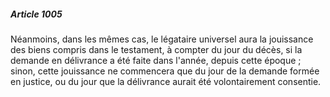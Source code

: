 ##### Article 1005

Néanmoins, dans les mêmes cas, le légataire universel aura la jouissance des biens compris dans le testament, à compter du jour du décès, si la demande en délivrance a été faite dans l'année, depuis cette époque ; sinon, cette jouissance ne commencera que du jour de la demande formée en justice, ou du jour que la délivrance aurait été volontairement consentie.

